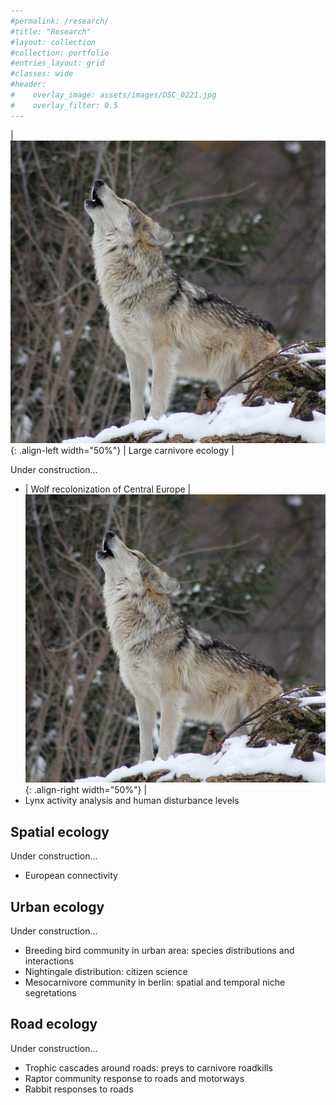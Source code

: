 ```yaml
---
#permalink: /research/
#title: "Research"
#layout: collection
#collection: portfolio
#entries_layout: grid
#classes: wide
#header:
#    overlay_image: assets/images/DSC_0221.jpg
#    overlay_filter: 0.5
---
```






| ![image-left](/assets/images/wolf-image.jpg){: .align-left width="50%"} | Large carnivore ecology |

Under construction...
* | Wolf recolonization of Central Europe | ![image-right](/assets/images/wolf-image.jpg){: .align-right width="50%"} |
* Lynx activity analysis and human disturbance levels

## Spatial ecology
Under construction...
* European connectivity

## Urban ecology
Under construction...
* Breeding bird community in urban area: species distributions and interactions
* Nightingale distribution: citizen science
* Mesocarnivore community in berlin: spatial and temporal niche segretations

## Road ecology
Under construction...
* Trophic cascades around roads: preys to carnivore roadkills
* Raptor community response to roads and motorways
* Rabbit responses to roads
